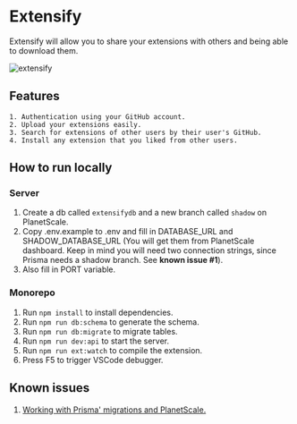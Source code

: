 # Extensify

Extensify will allow you to share your extensions with others and being able to download them.

![extensify](https://user-images.githubusercontent.com/68721455/188761406-08fc5a05-eb13-4119-82d9-1935e1428e67.png)

## Features

```
1. Authentication using your GitHub account.
2. Upload your extensions easily.
3. Search for extensions of other users by their user's GitHub.
4. Install any extension that you liked from other users.
```

## How to run locally

### Server

1. Create a db called `extensifydb` and a new branch called `shadow` on PlanetScale.
2. Copy .env.example to .env and fill in DATABASE_URL and SHADOW_DATABASE_URL (You will get them from PlanetScale dashboard. Keep in mind you will need two connection strings, since Prisma needs a shadow branch. See **known issue #1**).
3. Also fill in PORT variable.

### Monorepo

1. Run `npm install` to install dependencies.
2. Run `npm run db:schema` to generate the schema.
3. Run `npm run db:migrate` to migrate tables.
4. Run `npm run dev:api` to start the server.
4. Run `npm run ext:watch` to compile the extension.
4. Press F5 to trigger VSCode debugger.

## Known issues

1. [Working with Prisma' migrations and PlanetScale.](https://github.com/prisma/prisma/issues/7292#:~:text=Here%20is%20how%20you%20can%20use%20Prisma%20and%20PlanetScale%20together%20anyway%3A)

